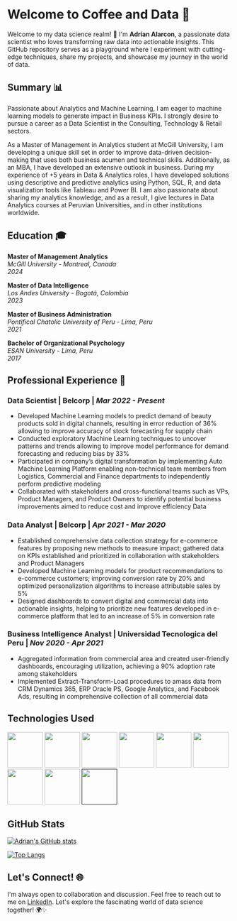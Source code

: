 # Welcome to Coffee and Data 🚀

Welcome to my data science realm! 👋 I'm **Adrian Alarcon**, a passionate data scientist who loves transforming raw data into actionable insights. This GitHub repository serves as a playground where I experiment with cutting-edge techniques, share my projects, and showcase my journey in the world of data.


## Summary 📊

Passionate about Analytics and Machine Learning, I am eager to machine learning models to generate impact in Business KPIs. I strongly desire to pursue a career as a Data Scientist in the Consulting, Technology & Retail sectors.

As a Master of Management in Analytics student at McGill University, I am developing a unique skill set in order to improve data-driven decision-making that uses both business acumen and technical skills. Additionally, as an MBA, I have developed an extensive outlook in business. During my experience of +5 years in Data & Analytics roles, I have developed solutions using descriptive and predictive analytics using Python, SQL, R, and data visualization tools like Tableau and Power BI. I am also passionate about sharing my analytics knowledge, and as a result, I give lectures in Data Analytics courses at Peruvian Universities, and in other institutions worldwide.


## Education 🎓

**Master of Management Analytics**  
*McGill University - Montreal, Canada*  
*2024*

**Master of Data Intelligence**  
*Los Andes University - Bogotá, Colombia*  
*2023*

**Master of Business Administration**  
*Pontifical Chatolic University of Peru - Lima, Peru*  
*2021*

**Bachelor of Organizational Psychology**  
*ESAN University - Lima, Peru*  
*2017*

## Professional Experience 💼

### Data Scientist | Belcorp | *Mar 2022 - Present*

- Developed Machine Learning models to predict demand of beauty products sold in digital channels, resulting in error reduction of 36% allowing to improve accuracy of stock forecasting for supply chain
- Conducted exploratory Machine Learning techniques to uncover patterns and trends allowing to improve model performance for demand forecasting and reducing bias by 33%
- Participated in company’s digital transformation by implementing Auto Machine Learning Platform enabling non-technical team members from Logistics, Commercial and Finance departments to independently perform predictive modeling
- Collaborated with stakeholders and cross-functional teams such as VPs, Product Managers, and Product Owners to identify potential business improvements aimed to reduce cost and improve efficiency
Data

### Data Analyst | Belcorp | *Apr 2021 - Mar 2020*

- Established comprehensive data collection strategy for e-commerce features by proposing new methods to measure impact; gathered data on KPIs established and prioritized in collaboration with stakeholders and Product Managers
- Developed Machine Learning models for product recommendations to e-commerce customers; improving conversion rate by 20% and optimized personalization algorithms to increase attributable sales by 5%
- Designed dashboards to convert digital and commercial data into actionable insights, helping to prioritize new features developed in e-commerce platform that led to an increase of 5% in conversion rate

### Business Intelligence Analyst | Universidad Tecnologica del Peru | *Nov 2020 - Apr 2021*

- Aggregated information from commercial area and created user-friendly dashboards, encouraging utilization, achieving a 90% adoption rate among stakeholders
- Implemented Extract-Transform-Load procedures to amass data from CRM Dynamics 365, ERP Oracle PS, Google Analytics, and Facebook Ads, resulting in comprehensive collection of all commercial data
<!--
## Projects 🚀

### [Project 1 Name]

- Description: [Brief Description of the Project]
- Technologies Used: [List of Technologies/Languages]
- [Link to Project Repository]

### [Project 2 Name]

- Description: [Brief Description of the Project]
- Technologies Used: [List of Technologies/Languages]
- [Link to Project Repository]

-->
## Technologies Used

[<img src="https://cdn.jsdelivr.net/gh/devicons/devicon/icons/python/python-original-wordmark.svg" height="80" />](https://www.python.org/)
[<img src="https://cdn.jsdelivr.net/gh/devicons/devicon/icons/rstudio/rstudio-original.svg" height="80" />](https://www.rstudio.com/)
[<img src="https://cdn.jsdelivr.net/gh/devicons/devicon/icons/html5/html5-original.svg" height="80" />](https://developer.mozilla.org/en-US/docs/Web/Guide/HTML/HTML5)
[<img src="https://cdn.jsdelivr.net/gh/devicons/devicon/icons/django/django-plain.svg" height="80" />](https://www.djangoproject.com/)
[<img src="https://cdn.jsdelivr.net/gh/devicons/devicon/icons/mysql/mysql-original-wordmark.svg" height="80" />](https://www.mysql.com/)
[<img src="https://cdn.jsdelivr.net/gh/devicons/devicon/icons/microsoftsqlserver/microsoftsqlserver-plain-wordmark.svg" height="80" />](https://www.microsoft.com/en-us/sql-server/)
[<img src="https://cdn.jsdelivr.net/gh/devicons/devicon/icons/amazonwebservices/amazonwebservices-original-wordmark.svg" height="80" />](https://aws.amazon.com/)
[<img src="https://cdn.jsdelivr.net/gh/devicons/devicon/icons/googlecloud/googlecloud-original-wordmark.svg" height="80" />](https://cloud.google.com/)
[<img src="https://cdn.jsdelivr.net/gh/devicons/devicon/icons/flask/flask-original-wordmark.svg" height="80"/>]()

## GitHub Stats

[![Adrian's GitHub stats](https://github-readme-stats.vercel.app/api?username=aladelca&theme=dark&hide=issues,prs&show_icons=true&show=discussion_started)](https://github.com/anuraghazra/github-readme-stats)
          
[![Top Langs](https://github-readme-stats.vercel.app/api/top-langs/?username=aladelca&layout=donut&theme=dark)](https://github.com/anuraghazra/github-readme-stats)

## Let's Connect! 🌐

I'm always open to collaboration and discussion. Feel free to reach out to me on [LinkedIn](https://www.linkedin.com/in/carlosadrianalarcon/?locale=en_US). Let's explore the fascinating world of data science together! 🌍✨

